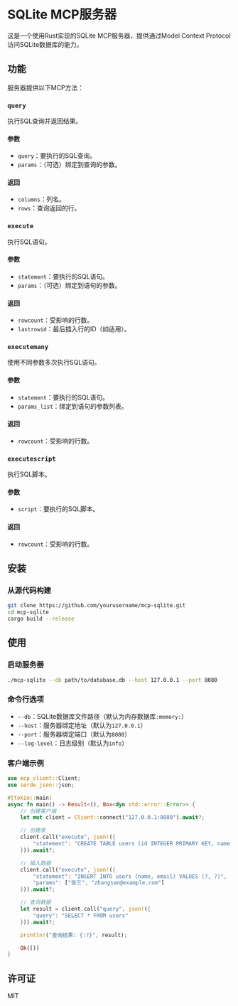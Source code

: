 # SQLite MCP服务器

这是一个使用Rust实现的SQLite MCP服务器，提供通过Model Context Protocol访问SQLite数据库的能力。

## 功能

服务器提供以下MCP方法：

### `query`

执行SQL查询并返回结果。

#### 参数

- `query`：要执行的SQL查询。
- `params`：（可选）绑定到查询的参数。

#### 返回

- `columns`：列名。
- `rows`：查询返回的行。

### `execute`

执行SQL语句。

#### 参数

- `statement`：要执行的SQL语句。
- `params`：（可选）绑定到语句的参数。

#### 返回

- `rowcount`：受影响的行数。
- `lastrowid`：最后插入行的ID（如适用）。

### `executemany`

使用不同参数多次执行SQL语句。

#### 参数

- `statement`：要执行的SQL语句。
- `params_list`：绑定到语句的参数列表。

#### 返回

- `rowcount`：受影响的行数。

### `executescript`

执行SQL脚本。

#### 参数

- `script`：要执行的SQL脚本。

#### 返回

- `rowcount`：受影响的行数。

## 安装

### 从源代码构建

```bash
git clone https://github.com/yourusername/mcp-sqlite.git
cd mcp-sqlite
cargo build --release
```

## 使用

### 启动服务器

```bash
./mcp-sqlite --db path/to/database.db --host 127.0.0.1 --port 8080
```

### 命令行选项

- `--db`：SQLite数据库文件路径（默认为内存数据库`:memory:`）
- `--host`：服务器绑定地址（默认为`127.0.0.1`）
- `--port`：服务器绑定端口（默认为`8080`）
- `--log-level`：日志级别（默认为`info`）

### 客户端示例

```rust
use mcp_client::Client;
use serde_json::json;

#[tokio::main]
async fn main() -> Result<(), Box<dyn std::error::Error>> {
    // 创建客户端
    let mut client = Client::connect("127.0.0.1:8080").await?;

    // 创建表
    client.call("execute", json!({
        "statement": "CREATE TABLE users (id INTEGER PRIMARY KEY, name TEXT, email TEXT)"
    })).await?;

    // 插入数据
    client.call("execute", json!({
        "statement": "INSERT INTO users (name, email) VALUES (?, ?)",
        "params": ["张三", "zhangsan@example.com"]
    })).await?;

    // 查询数据
    let result = client.call("query", json!({
        "query": "SELECT * FROM users"
    })).await?;

    println!("查询结果: {:?}", result);

    Ok(())
}
```

## 许可证

MIT 